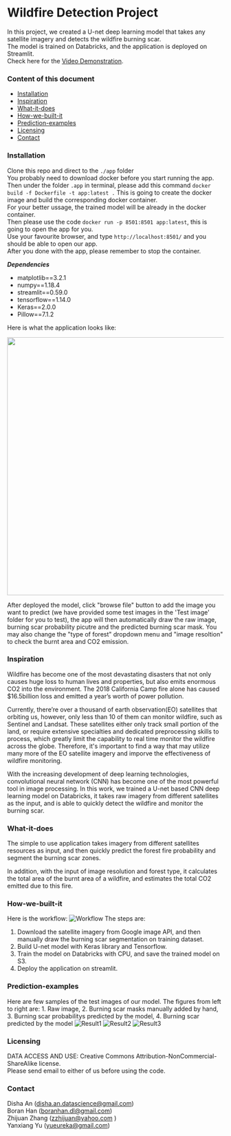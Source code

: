 # Wildfire Detection Project
In this project, we created a U-net deep learning model that takes any satellite imagery and detects the wildfire burning scar. <br/>
The model is trained on Databricks, and the application is deployed on Streamlit. <br/>
Check here for the [Video Demonstration](https://www.youtube.com/watch?v=gkRaKKU9-Es).

### Content of this document
  * [Installation](#Installation)
  * [Inspiration](#Inspiration)
  * [What-it-does](#What-it-does)
  * [How-we-built-it](#How-we-built-it)
  * [Prediction-examples](#Prediction-examples)
  * [Licensing](#Licensing)
  * [Contact](#Contact)

### Installation 
Clone this repo and direct to the `./app` folder <br/>
You probably need to download docker before you start running the app. <br/>
Then under the folder `.app` in terminal, please add this command `docker build -f Dockerfile -t app:latest .` This is going to create the docker image and build the corresponding docker container. <br/>
For your better ussage, the trained model will be already in the docker container. <br/>
Then please use the code `docker run -p 8501:8501 app:latest`, this is going to open the app for you. <br/>
Use your favourite browser, and type `http://localhost:8501/` and you should be able to open our app. <br/>
After you done with the app, please remember to stop the container. <br/>

***Dependencies***
- matplotlib==3.2.1<br/>
- numpy==1.18.4<br/>
- streamlit==0.59.0<br/>
- tensorflow==1.14.0<br/>
- Keras==2.0.0<br/>
- Pillow==7.1.2<br/>

Here is what the application looks like:<br/>
<p align="center">
  <img width="600" height="600" src="https://github.com/yueureka/WildFireDetection/blob/master/Pictures/App2.png">
</p>

After deployed the model, click "browse file" button to add the image you want to predict (we have provided some test images in the 'Test image' folder for you to test), the app will then automatically draw the raw image, burning scar probability picutre and the predicted burning scar mask. You may also change the "type of forest" dropdown menu and "image resoltion" to check the burnt area and CO2 emission.  


### Inspiration 
Wildfire has become one of the most devastating disasters that not only causes huge loss to human lives and properties, but also emits enormous CO2 into the environment. The 2018 California Camp fire alone has caused $16.5billion loss and emitted a year’s worth of power pollution. 

Currently, there’re over a thousand of earth observation(EO) satellites that orbiting us, however, only less than 10 of them can monitor wildfire, such as Sentinel and Landsat. These satellites either only track small portion of the land, or require extensive specialties and dedicated preprocessing skills to process, which greatly limit the capability to real time monitor the wildfire across the globe. Therefore, it's important to find a way that may utilize many more of the EO satellite imagery and imporve the effectiveness of wildfire monitoring.

With the increasing development of deep learning technologies, convolutional neural network (CNN) has become one of the most powerful tool in image processing. In this work, we trained a U-net based CNN deep learning model on Databricks, it takes raw imagery from different satellites as the input, and is able to quickly detect the wildfire and monitor the burning scar. 

### What-it-does
The simple to use application takes imagery from different satellites resources as input, and then quickly predict the forest fire probability and segment the burning scar zones. 

In addition, with the input of image resolution and forest type, it calculates the total area of the burnt area of a wildfire, and estimates the total CO2 emitted due to this fire. 

### How-we-built-it
Here is the workflow:
![Workflow](https://github.com/yueureka/WildFireDetection/blob/master/Pictures/Workflow.PNG)
The steps are:
1.	Download the satellite imagery from Google image API, and then manually draw the burning scar segmentation on training dataset.
2.	Build U-net model with Keras library and Tensorflow.
3.	Train the model on Databricks with CPU, and save the trained model on S3.
4.	Deploy the application on streamlit.

### Prediction-examples
Here are few samples of the test images of our model. The figures from left to right are: 1. Raw image, 2. Burning scar masks manually added by hand, 3. Burning scar probabilitys predicted by the model, 4. Burning scar predicted by the model
![Result1](https://github.com/yueureka/WildFireDetection/blob/master/Pictures/Result1.png)
![Result2](https://github.com/yueureka/WildFireDetection/blob/master/Pictures/Result4.png)
![Result3](https://github.com/yueureka/WildFireDetection/blob/master/Pictures/Result3.png)

### Licensing 
DATA ACCESS AND USE: Creative Commons Attribution-NonCommercial-ShareAlike license.<br/>
Please send email to either of us before using the code. 

### Contact
Disha An (disha.an.datascience@gmail.com)<br/>
Boran Han (boranhan.dl@gmail.com)<br/>
Zhijuan Zhang (zzhijuan@yahoo.com )<br/>
Yanxiang Yu (yueureka@gmail.com)<br/>
